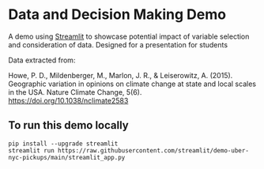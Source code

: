 # Data and Decision Making Demo

A demo using [Streamlit](https://streamlit.io) to showcase potential impact of variable selection and consideration of data. Designed for a presentation for students

Data extracted from: 

Howe, P. D., Mildenberger, M., Marlon, J. R., & Leiserowitz, A. (2015). Geographic variation
in opinions on climate change at state and local scales in the USA. Nature Climate Change,
5(6). https://doi.org/10.1038/nclimate2583


## To run this demo locally

```
pip install --upgrade streamlit
streamlit run https://raw.githubusercontent.com/streamlit/demo-uber-nyc-pickups/main/streamlit_app.py
```
